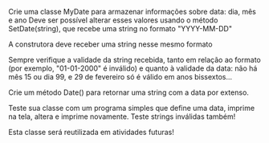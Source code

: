Crie uma classe MyDate para armazenar informações sobre data: dia,
mês e ano
Deve ser possível alterar esses valores usando o método
SetDate(string), que recebe uma string no formato "YYYY-MM-DD"

A construtora deve receber uma string nesse mesmo formato

Sempre verifique a validade da string recebida, tanto em relação ao
formato (por exemplo, "01-01-2000" é inválido) e quanto à validade da
data: não há mês 15 ou dia 99, e 29 de fevereiro só é válido em anos
bissextos...

Crie um método Date() para retornar uma string com a data por
extenso.

Teste sua classe com um programa simples que define uma data,
imprime na tela, altera e imprime novamente. Teste strings inválidas
também!

Esta classe será reutilizada em atividades futuras!
